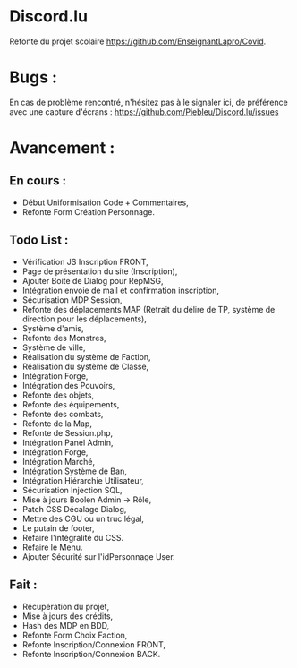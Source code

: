 # Discord.lu
Refonte du projet scolaire https://github.com/EnseignantLapro/Covid.

# Bugs :
En cas de problème rencontré, n'hésitez pas à le signaler ici, de préférence avec une capture d'écrans : https://github.com/Piebleu/Discord.lu/issues

# Avancement :

## En cours :
- Début Uniformisation Code + Commentaires,
- Refonte Form Création Personnage.

## Todo List :
- Vérification JS Inscription FRONT,
- Page de présentation du site (Inscription),
- Ajouter Boite de Dialog pour RepMSG,
- Intégration envoie de mail et confirmation inscription,
- Sécurisation MDP Session,
- Refonte des déplacements MAP (Retrait du délire de TP, système de direction pour les déplacements),
- Système d'amis,
- Refonte des Monstres,
- Système de ville,
- Réalisation du système de Faction,
- Réalisation du système de Classe,
- Intégration Forge,
- Intégration des Pouvoirs,
- Refonte des objets,
- Refonte des équipements,
- Refonte des combats,
- Refonte de la Map,
- Refonte de Session.php,
- Intégration Panel Admin,
- Intégration Forge,
- Intégration Marché,
- Intégration Système de Ban,
- Intégration Hiérarchie Utilisateur,
- Sécurisation Injection SQL,
- Mise à jours Boolen Admin -> Rôle,
- Patch CSS Décalage Dialog,
- Mettre des CGU ou un truc légal,
- Le putain de footer,
- Refaire l'intégralité du CSS.
- Refaire le Menu.
- Ajouter Sécurité sur l'idPersonnage User.

## Fait :
- Récupération du projet,
- Mise à jours des crédits,
- Hash des MDP en BDD,
- Refonte Form Choix Faction,
- Refonte Inscription/Connexion FRONT,
- Refonte Inscription/Connexion BACK.
